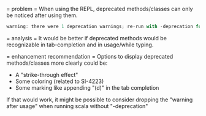 = problem =
When using the REPL, deprecated methods/classes can only be noticed after using them.

```scala
warning: there were 1 deprecation warnings; re-run with -deprecation for details
```

= analysis =
It would be better if deprecated methods would be recognizable in tab-completion and in usage/while typing.

= enhancement recommendation =
Options to display deprecated methods/classes more clearly could be:
 - A "strike-through effect"
 - Some coloring (related to SI-4223)
 - Some marking like appending "(d)" in the tab completion 

If that would work, it might be possible to consider dropping the "warning after usage" when running scala without "-deprecation"
